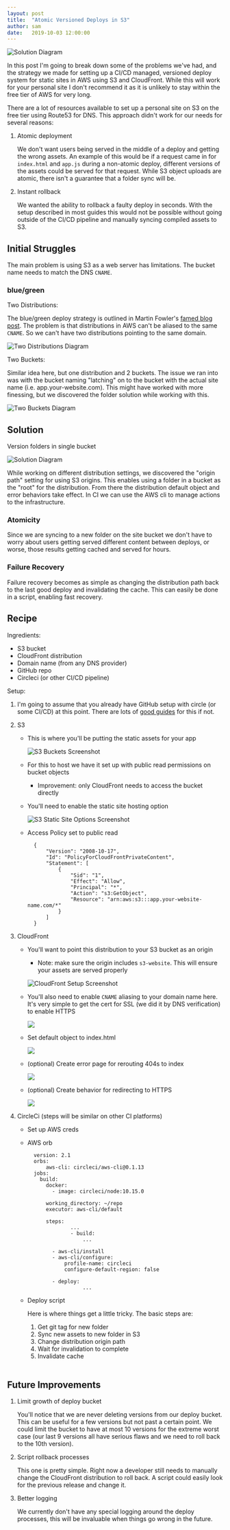 ```yaml
---
layout: post
title:  "Atomic Versioned Deploys in S3"
author: sam
date:   2019-10-03 12:00:00
---
```


![Solution Diagram](/images/s3-atomic-deploys/solution.png)

In this post I'm going to break down some of the problems we've had, and the strategy we made for setting up a CI/CD managed, versioned deploy system for static sites in AWS using S3 and CloudFront. While this will work for your personal site I don't recommend it as it is unlikely to stay within the free tier of AWS for very long.

There are a lot of resources available to set up a personal site on S3 on the free tier using Route53 for DNS. This approach didn't work for our needs for several reasons: 

1. Atomic deployment

    We don't want users being served in the middle of a deploy and getting the wrong assets. An example of this would be if a request came in for `index.html` and `app.js` during a non-atomic deploy, different versions of the assets could be served for that request. While S3 object uploads are atomic, there isn't a guarantee that a folder sync will be.

2. Instant rollback

    We wanted the ability to rollback a faulty deploy in seconds. With the setup described in most guides this would not be possible without going outside of the CI/CD pipeline and manually syncing compiled assets to S3.

## Initial Struggles

The main problem is using S3 as a web server has limitations. The bucket name needs to match the DNS `CNAME`.

### blue/green

Two Distributions:

The blue/green deploy strategy is outlined in Martin Fowler's [famed blog post](https://martinfowler.com/bliki/BlueGreenDeployment.html). The problem is that distributions in AWS can't be aliased to the same `CNAME`. So we can't have two distributions pointing to the same domain.

![Two Distributions Diagram](/images/s3-atomic-deploys/two-distributions.png)

Two Buckets:

Similar idea here, but one distribution and 2 buckets. The issue we ran into was with the bucket naming "latching" on to the bucket with the actual site name (i.e. app.your-website.com). This might have worked with more finessing, but we discovered the folder solution while working with this.

![Two Buckets Diagram](/images/s3-atomic-deploys/two-buckets.png)

## Solution

Version folders in single bucket

![Solution Diagram](/images/s3-atomic-deploys/solution.png)

While working on different distribution settings, we discovered the "origin path" setting for using S3 origins. This enables using a folder in a bucket as the "root" for the distribution. From there the distribution default object and error behaviors take effect. In CI we can use the AWS cli to manage actions to the infrastructure.

### Atomicity

Since we are syncing to a new folder on the site bucket we don't have to worry about users getting served different content between deploys, or worse, those results getting cached and served for hours.

### Failure Recovery

Failure recovery becomes as simple as changing the distribution path back to the last good deploy and invalidating the cache. This can easily be done in a script, enabling fast recovery.

## Recipe

Ingredients:

- S3 bucket
- CloudFront distribution
- Domain name (from any DNS provider)
- GitHub repo
- Circleci (or other CI/CD pipeline)

Setup:

1. I'm going to assume that you already have GitHub setup with circle (or some CI/CD) at this point. There are lots of [good guides](https://circleci.com/blog/setting-up-continuous-integration-with-github/) for this if not.
2. S3
    - This is where you'll be putting the static assets for your app

        ![S3 Buckets Screenshot](/images/s3-atomic-deploys/s3-buckets.png)

    - For this to host we have it set up with public read permissions on bucket objects
        - Improvement: only CloudFront needs to access the bucket directly
    - You'll need to enable the static site hosting option

        ![S3 Static Site Options Screenshot](/images/s3-atomic-deploys/s3-static-site-options.png)

    - Access Policy set to public read

            {
                "Version": "2008-10-17",
                "Id": "PolicyForCloudFrontPrivateContent",
                "Statement": [
                    {
                        "Sid": "1",
                        "Effect": "Allow",
                        "Principal": "*",
                        "Action": "s3:GetObject",
                        "Resource": "arn:aws:s3:::app.your-website-name.com/*"
                    }
                ]
            }

3. CloudFront
    - You'll want to point this distribution to your S3 bucket as an origin
        - Note: make sure the origin includes `s3-website`. This will ensure your assets are served properly

        ![CloudFront Setup Screenshot](/images/s3-atomic-deploys/cloudfront-origin-settings.png)

    - You'll also need to enable `CNAME` aliasing to your domain name here. It's very simple to get the cert for SSL (we did it by DNS verification) to enable HTTPS

        ![](/images/s3-atomic-deploys/cloudfront-custom-domain.png)

    - Set default object to index.html

        ![](/images/s3-atomic-deploys/cloudfront-default-root-object.png)

    - (optional) Create error page for rerouting 404s to index

        ![](/images/s3-atomic-deploys/cloudfront-error-pages.png)

    - (optional) Create behavior for redirecting to HTTPS

        ![](/images/s3-atomic-deploys/cloudfront-behaviors.png)

4. CircleCi (steps will be similar on other CI platforms)
    - Set up AWS creds
    - AWS orb

            version: 2.1
            orbs:
            	aws-cli: circleci/aws-cli@0.1.13
            jobs:
              build:
                docker:
                  - image: circleci/node:10.15.0
            
                working_directory: ~/repo
                executor: aws-cli/default
            
                steps:
            			...
            			- build:
            				...
            
                  - aws-cli/install
                  - aws-cli/configure:
                      profile-name: circleci
                      configure-default-region: false
            
                  - deploy:
            				...

    - Deploy script

        Here is where things get a little tricky. The basic steps are:

        1. Get git tag for new folder
        2. Sync new assets to new folder in S3
        3. Change distribution origin path
        4. Wait for invalidation to complete
        5. Invalidate cache

        <br>

        <script src="https://gist.github.com/skswanke/7f3cb7d533cf4e32ae7445438b91920d.js"></script>

## Future Improvements

1. Limit growth of deploy bucket

    You'll notice that we are never deleting versions from our deploy bucket. This can be useful for a few versions but not past a certain point. We could limit the bucket to have at most 10 versions for the extreme worst case (our last 9 versions all have serious flaws and we need to roll back to the 10th version).

2. Script rollback processes

    This one is pretty simple. Right now a developer still needs to manually change the CloudFront distribution to roll back. A script could easily look for the previous release and change it.

3. Better logging

    We currently don't have any special logging around the deploy processes, this will be invaluable when things go wrong in the future.
